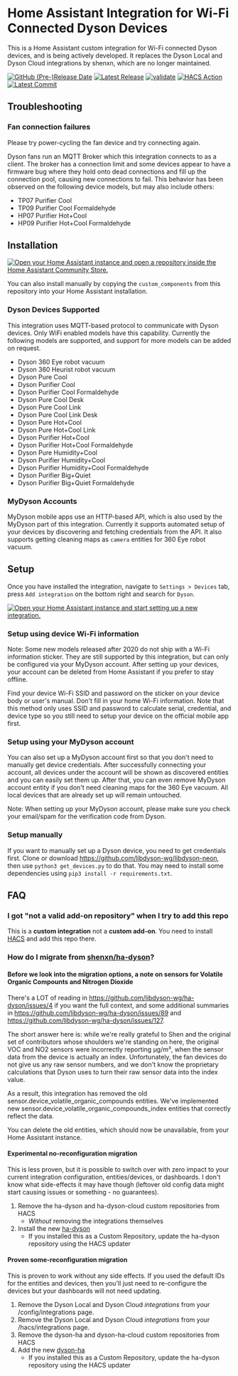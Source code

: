 # Home Assistant Integration for Wi-Fi Connected Dyson Devices

This is a Home Assistant custom integration for Wi-Fi connected Dyson devices, and is being actively developed. It replaces the Dyson Local and Dyson Cloud integrations by shenxn, which are no longer maintained.

[![GitHub (Pre-)Release Date](https://img.shields.io/github/release-date-pre/libdyson-wg/ha-dyson)](https://github.com/libdyson-wg/ha-dyson/releases/)
[![Latest Release](https://badgen.net/github/release/libdyson-wg/ha-dyson)](https://github.com/libdyson-wg/ha-dyson/releases/)
[![validate](https://badgen.net/github/checks/libdyson-wg/ha-dyson/main/validate)](https://github.com/libdyson-wg/ha-dyson/actions/workflows/hassfest.yaml)
[![HACS Action](https://badgen.net/github/checks/libdyson-wg/ha-dyson/main/HACS%20Action)](https://github.com/libdyson-wg/ha-dyson/actions/workflows/hacs.yaml)
[![Latest Commit](https://badgen.net/github/last-commit/libdyson-wg/ha-dyson/main)](https://github.com/libdyson-wg/ha-dyson/commit/HEAD)

## Troubleshooting

### Fan connection failures

Please try power-cycling the fan device and try connecting again. 

Dyson fans run an MQTT Broker which this integration connects to as a client. The broker has a connection limit and some devices appear to have a firmware bug where they hold onto dead connections and fill up the connection pool, causing new connections to fail. This behavior has been observed on the following device models, but may also include others:

- TP07 Purifier Cool
- TP09 Purifier Cool Formaldehyde
- HP07 Purifier Hot+Cool
- HP09 Purifier Hot+Cool Formaldehyde

## Installation

[![Open your Home Assistant instance and open a repository inside the Home Assistant Community Store.](https://my.home-assistant.io/badges/hacs_repository.svg)](https://my.home-assistant.io/redirect/hacs_repository/?owner=libdyson-wg&repository=ha-dyson&category=integration)

You can also install manually by copying the `custom_components` from this repository into your Home Assistant installation.

### Dyson Devices Supported

This integration uses MQTT-based protocol to communicate with Dyson devices. Only WiFi enabled models have this capability. Currently the following models are supported, and support for more models can be added on request.

- Dyson 360 Eye robot vacuum
- Dyson 360 Heurist robot vacuum
- Dyson Pure Cool
- Dyson Purifier Cool
- Dyson Purifier Cool Formaldehyde
- Dyson Pure Cool Desk
- Dyson Pure Cool Link
- Dyson Pure Cool Link Desk
- Dyson Pure Hot+Cool
- Dyson Pure Hot+Cool Link
- Dyson Purifier Hot+Cool
- Dyson Purifier Hot+Cool Formaldehyde
- Dyson Pure Humidity+Cool
- Dyson Purifier Humidity+Cool
- Dyson Purifier Humidity+Cool Formaldehyde
- Dyson Purifier Big+Quiet
- Dyson Purifier Big+Quiet Formaldehyde

### MyDyson Accounts

MyDyson mobile apps use an HTTP-based API, which is also used by the MyDyson part of this integration. Currently it supports automated setup of your devices by discovering and fetching credentials from the API. It also supports getting cleaning maps as `camera` entities for 360 Eye robot vacuum.

## Setup

Once you have installed the integration, navigate to `Settings > Devices` tab, press `Add integration` on the bottom right and search for `Dyson`.

[![Open your Home Assistant instance and start setting up a new integration.](https://my.home-assistant.io/badges/config_flow_start.svg)](https://my.home-assistant.io/redirect/config_flow_start/?domain=ha-dyson)


### Setup using device Wi-Fi information

Note: Some new models released after 2020 do not ship with a Wi-Fi information sticker. They are still supported by this integration, but can only be configured via your MyDyson account. After setting up your devices, your account can be deleted from Home Assistant if you prefer to stay offline.

Find your device Wi-Fi SSID and password on the sticker on your device body or user's manual. Don't fill in your home Wi-Fi information. Note that this method only uses SSID and password to calculate serial, credential, and device type so you still need to setup your device on the official mobile app first.

### Setup using your MyDyson account

You can also set up a MyDyson account first so that you don't need to manually get device credentials. After successfully connecting your account, all devices under the account will be shown as discovered entities and you can easily set them up. After that, you can even remove MyDyson account entity if you don't need cleaning maps for the 360 Eye vacuum. All local devices that are already set up will remain untouched.

Note: When setting up your MyDyson account, please make sure you check your email/spam for the verification code from Dyson.

### Setup manually

If you want to manually set up a Dyson device, you need to get credentials first. Clone or download https://github.com/libdyson-wg/libdyson-neon, then use `python3 get_devices.py` to do that. You may need to install some dependencies using `pip3 install -r requirements.txt`.

## FAQ

### I got "not a valid add-on repository" when I try to add this repo

This is a **custom integration** not a **custom add-on**. You need to install [HACS](https://hacs.xyz/) and add this repo there.


### How do I migrate from [shenxn/ha-dyson](https://github.com/shenxn/ha-dyson)?

#### Before we look into the migration options, a note on sensors for Volatile Organic Compounts and Nitrogen Dioxide

There's a LOT of reading in https://github.com/libdyson-wg/ha-dyson/issues/4 if you want the full context, and some additional summaries in https://github.com/libdyson-wg/ha-dyson/issues/89 and https://github.com/libdyson-wg/ha-dyson/issues/127.

The short answer here is: while we're really grateful to Shen and the original set of contributors whose shoulders we're standing on here, the original VOC and NO2 sensors were incorrectly reporting µg/m³, when the sensor data from the device is actually an index. Unfortunately, the fan devices do not give us any raw sensor numbers, and we don't know the proprietary calculations that Dyson uses to turn their raw sensor data into the index value.

As a result, this integration has removed the old sensor.device_volatile_organic_compounds entities. We've implemented new sensor.device_volatile_organic_compounds_index entities that correctly reflect the data.

You can delete the old entities, which should now be unavailable, from your Home Assistant instance.

#### Experimental no-reconfiguration migration

 This is less proven, but it is possible to switch over with zero impact to your current integration configuration, entities/devices, or dashboards. I don't know what side-effects it may have though (leftover old config data might start causing issues or something - no guarantees).

1. Remove the ha-dyson and ha-dyson-cloud custom repositories from HACS
    - _Without_ removing the integrations themselves
3. Install the new [ha-dyson](https://github.com/libdyson-wg/ha-dyson)
    - If you installed this as a Custom Repository, update the ha-dyson repository using the HACS updater

#### Proven some-reconfiguration migration

This is proven to work without any side effects. If you used the default IDs for the entities and devices, then you'll just need to re-configure the devices but your dashboards will not need updating.

1. Remove the Dyson Local and Dyson Cloud _integrations_ from your /config/integrations page.
1. Remove the Dyson Local and Dyson Cloud _integrations_ from your /hacs/integrations page.
2. Remove the dyson-ha and dyson-ha-cloud custom repositories from HACS
3. Add the new [dyson-ha](https://github.com/libdyson-wg/ha-dyson)
    - If you installed this as a Custom Repository, update the ha-dyson repository using the HACS updater
